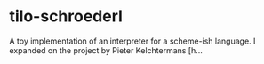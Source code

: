 # tilo-schroederl
A toy implementation of an interpreter for a scheme-ish language. I expanded on the project by Pieter Kelchtermans [h…
